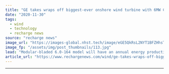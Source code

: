 ```yaml
---
title: "GE takes wraps off biggest-ever onshore wind turbine with 6MW Cypress"
date: "2020-11-30"
tags: 
  - wind
  - technology
  - recharge news
source: "recharge news"
image_url: "https://images-global.nhst.tech/image/eGE5QkRsL2NYT1BFZHhsTnJsQ1RKVVA2eERlTUl4WmRld0FzL2hHQ3JiND0=/nhst/binary/8e7d1bafb153c38db07d8cd1ad52cf72"
image_fp: "/assets/img/post_thumbnails/113.jpg"
lead: "Modular-bladed 6.0-164 model will have an annual energy production 11% higher than the US OEM’s 5.3-158"
article_url: "https://www.rechargenews.com/wind/ge-takes-wraps-off-biggest-ever-onshore-wind-turbine-with-6mw-cypress/2-1-921117"
---
```


---
